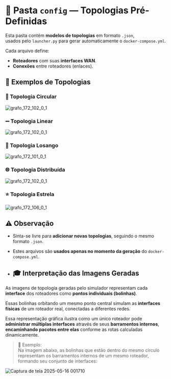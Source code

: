 # 📂 Pasta `config` — Topologias Pré-Definidas

Esta pasta contém **modelos de topologias** em formato `.json`,  
usados pelo `launcher.py` para gerar automaticamente o `docker-compose.yml`.

Cada arquivo define:

- **Roteadores** com suas **interfaces WAN**.
- **Conexões** entre roteadores (enlaces).

## 📐 Exemplos de Topologias

### 🔄 Topologia Circular

![grafo_172_102_0_1](https://github.com/user-attachments/assets/6e9dc248-12db-4850-9aa0-06e11a9b9108)

### ➖ Topologia Linear

![grafo_172_102_0_1](https://github.com/user-attachments/assets/918b62b3-dcbc-424a-9152-bc867a445d91)


### 💎 Topologia Losango

![grafo_172_101_0_1](https://github.com/user-attachments/assets/8e66b974-3a4d-4a4f-ab12-80cdfa4ac38c)


### 🌐 Topologia Distribuída

![grafo_172_102_0_1](https://github.com/user-attachments/assets/1b2c39c7-007b-4afb-96a5-935bcac460dd)


### ⭐ Topologia Estrela
![grafo_172_106_0_1](https://github.com/user-attachments/assets/b0e42674-8381-4362-8047-d71bfd1c7038)


## ⚠️ Observação
- Sinta-se livre para **adicionar novas topologias**, seguindo o mesmo formato `.json`.
- Estes arquivos são **usados apenas no momento da geração** do `docker-compose.yml`.

- ## 🎓 Interpretação das Imagens Geradas

As imagens de topologia geradas pelo simulador representam cada **interface** dos roteadores como **pontos individuais (bolinhas)**.

Essas bolinhas orbitando um mesmo ponto central simulam as **interfaces físicas** de um roteador real, conectadas a diferentes redes.

Essa representação gráfica ilustra como um único roteador pode **administrar múltiplas interfaces** através de seus **barramentos internos**, **encaminhando pacotes entre elas** conforme as rotas calculadas dinamicamente.

> 📌 Exemplo:  
> Na imagem abaixo, as bolinhas que estão dentro do mesmo círculo representam os barramentos internos de um mesmo roteador, formando seu conjunto de interfaces:

![Captura de tela 2025-05-16 001710](https://github.com/user-attachments/assets/0973769b-53bf-4d44-8478-bcc2657d8868)


